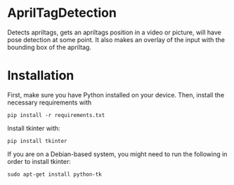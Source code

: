 # AprilTagDetection
Detects apriltags, gets an apriltags position in a video or picture, will have pose detection
at some point. It also makes an overlay of the input with the bounding box of the apriltag.

# Installation
First, make  sure you have Python installed on your device. Then, install the necessary requirements with

`pip install -r requirements.txt`

Install tkinter with:

`pip install tkinter`

If you are on a Debian-based system, you might need to run the following in order to install tkinter:

`sudo apt-get install python-tk`